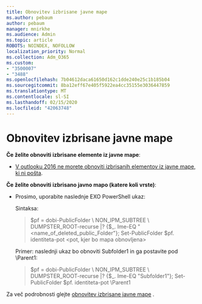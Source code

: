 ```yaml
---
title: Obnovitev izbrisane javne mape
ms.author: pebaum
author: pebaum
manager: mnirkhe
ms.audience: Admin
ms.topic: article
ROBOTS: NOINDEX, NOFOLLOW
localization_priority: Normal
ms.collection: Adm_O365
ms.custom:
- "3500007"
- "3488"
ms.openlocfilehash: 7b04612daca61650d162c1dde240e25c1b185b04
ms.sourcegitcommit: 8ba12eff67e405f5922ea4cc35155e3036447859
ms.translationtype: MT
ms.contentlocale: sl-SI
ms.lasthandoff: 02/15/2020
ms.locfileid: "42063748"
---
```

# <a name="restore-a-deleted-public-folder"></a>Obnovitev izbrisane javne mape

**Če želite obnoviti izbrisane elemente iz javne mape**:

- [V outlooku 2016 ne morete obnoviti izbrisanih elementov iz javne mape, ki ni pošta](https://aka.ms/pfrec).
 
**Če želite obnoviti izbrisano javno mapo (katere koli vrste)**: 

- Prosimo, uporabite naslednje EXO PowerShell ukaz:

    Sintaksa:

    >$pf = dobi-PublicFolder \ NON_IPM_SUBTREE \ DUMPSTER_ROOT-recurse |? {$_. Ime-EQ "\<name_of_deleted_public_Folder"}; Set-PublicFolder $pf. identiteta-pot \<pot, kjer bo mapa obnovljena>

    Primer: naslednji ukaz bo obnoviti Subfolder1 in ga postavite pod \Parent1:

    >$pf = dobi-PublicFolder \ NON_IPM_SUBTREE \ DUMPSTER_ROOT-recurse |? {$_. Ime-EQ "Subfolder1"}; Set-PublicFolder $pf. identiteta-pot \Parent1

Za več podrobnosti glejte [obnovitev izbrisane javne mape](https://docs.microsoft.com/exchange/collaboration-exo/public-folders/restore-deleted-public-folder) .

